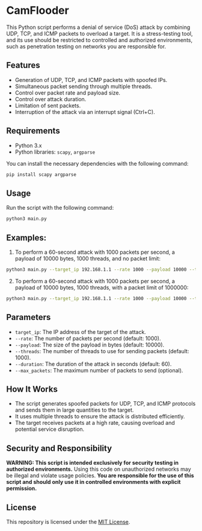 # CamFlooder

This Python script performs a denial of service (DoS) attack by combining UDP, TCP, and ICMP packets to overload a target. It is a stress-testing tool, and its use should be restricted to controlled and authorized environments, such as penetration testing on networks you are responsible for.

## Features

- Generation of UDP, TCP, and ICMP packets with spoofed IPs.
- Simultaneous packet sending through multiple threads.
- Control over packet rate and payload size.
- Control over attack duration.
- Limitation of sent packets.
- Interruption of the attack via an interrupt signal (Ctrl+C).

## Requirements

- Python 3.x
- Python libraries: `scapy`, `argparse`

You can install the necessary dependencies with the following command:

```bash
pip install scapy argparse
```

## Usage

Run the script with the following command:

```bash
python3 main.py
```

## Examples:

1. To perform a 60-second attack with 1000 packets per second, a payload of 10000 bytes, 1000 threads, and no packet limit:

```bash
python3 main.py --target_ip 192.168.1.1 --rate 1000 --payload 10000 --threads 1000 --duration 60
```

2. To perform a 60-second attack with 1000 packets per second, a payload of 10000 bytes, 1000 threads, with a packet limit of 1000000:

```bash
python3 main.py --target_ip 192.168.1.1 --rate 1000 --payload 10000 --threads 1000 --duration 60 --max_packets 1000000
```

## Parameters

- `target_ip`: The IP address of the target of the attack.
- `--rate`: The number of packets per second (default: 1000).
- `--payload`: The size of the payload in bytes (default: 10000).
- `--threads`: The number of threads to use for sending packets (default: 1000).
- `--duration`: The duration of the attack in seconds (default: 60).
- `--max_packets`: The maximum number of packets to send (optional).

## How It Works

- The script generates spoofed packets for UDP, TCP, and ICMP protocols and sends them in large quantities to the target.
- It uses multiple threads to ensure the attack is distributed efficiently.
- The target receives packets at a high rate, causing overload and potential service disruption.

## Security and Responsibility

**WARNING: This script is intended exclusively for security testing in authorized environments.** Using this code on unauthorized networks may be illegal and violate usage policies. **You are responsible for the use of this script and should only use it in controlled environments with explicit permission.**

## License

This repository is licensed under the [MIT License](LICENSE).
